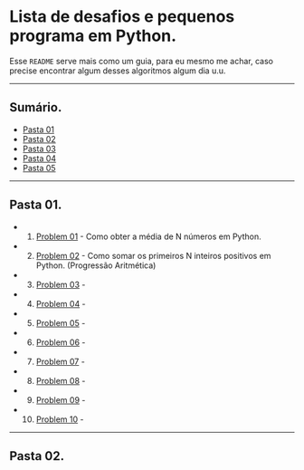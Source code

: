 # Lista de desafios e pequenos programa em Python.

Esse ``README`` serve mais como um guia, para eu mesmo me achar, caso precise encontrar algum desses algoritmos algum dia u.u.

---

## Sumário.

- [Pasta 01]()
- [Pasta 02]()
- [Pasta 03]()
- [Pasta 04]()
- [Pasta 05]()

---

## Pasta 01.

- 01. [Problem 01]() - Como obter a média de N números em Python.

- 02. [Problem 02]() - Como somar os primeiros N inteiros positivos em Python. (Progressão Aritmética)

- 03. [Problem 03]() - 

- 04. [Problem 04]() - 

- 05. [Problem 05]() - 

- 06. [Problem 06]() - 

- 07. [Problem 07]() - 

- 08. [Problem 08]() - 

- 09. [Problem 09]() - 

- 10. [Problem 10]() - 

---

## Pasta 02.

